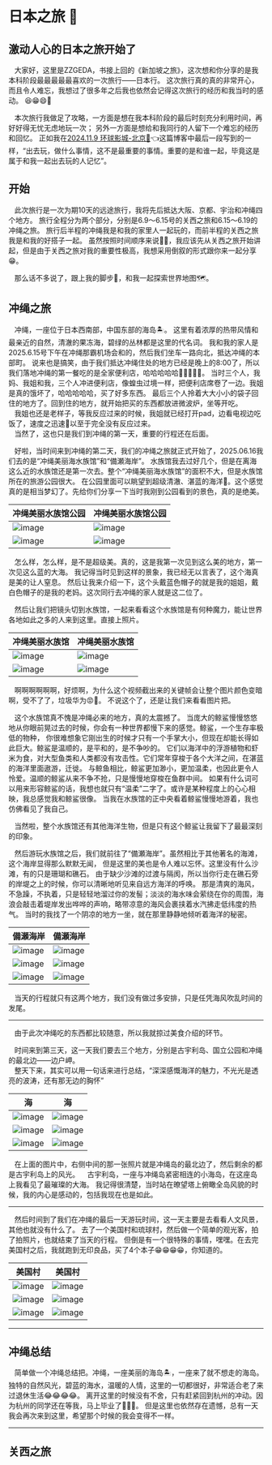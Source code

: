 # 日本之旅 🌸

## 激动人心的日本之旅开始了 

&nbsp;&nbsp; 大家好，这里是ZZGEDA，书接上回的《新加坡之旅》，这次想和你分享的是我本科阶段最最最最最喜欢的一次旅行——日本行。
这次旅行真的真的非常开心，而且令人难忘，我想过了很多年之后我也依然会记得这次旅行的经历和我当时的感动。 😆😁😄🥹  

&nbsp;&nbsp; 本次旅行我做足了攻略，一方面是想在我本科阶段的最后时刻充分利用时间，再好好得无忧无虑地玩一次；
另外一方面是想给和我同行的人留下一个难忘的经历和回忆。
正如我在[2024.11.9 环球影城-北京🎠](/2024/11/1109.md)👈这篇博客中最后一段写到的一样，“出去玩，做什么事情，这不是最重要的事情。重要的是和谁一起，毕竟这是属于和我一起出去玩的人记忆”。  


## 开始
&nbsp;&nbsp; 此次旅行是一次为期10天的远途旅行，我将先后抵达大阪、京都、宇治和冲绳四个地方。
旅行全程分为两个部分，分别是6.9～6.15号的关西之旅和6.15～6.19的冲绳之旅。
旅行后半程的冲绳我是和我的家里人一起玩的，而前半程的关西之旅我是和我的好搭子一起。
虽然按照时间顺序来说🤔🤔，我应该先从关西之旅开始讲起，但是由于关西之旅对我的重要性极高，我想采用倒叙的形式跟你来一起分享😁。  

&nbsp;&nbsp; 那么话不多说了，跟上我的脚步👣，和我一起探索世界地图🗺️。

## 冲绳之旅
&nbsp;&nbsp; 冲绳，一座位于日本西南部，中国东部的海岛🏝️。
这里有着浓厚的热带风情和最亲近的自然，清澈的果冻海，碧绿的丛林都是这里的代名词。
我和我的家人是2025.6.15号下午在冲绳那霸机场会和的，然后我们坐车一路向北，抵达冲绳的本部町。
说来也是搞笑，由于我们抵达冲绳住处的地方已经是晚上的8:00了，所以我们落地冲绳的第一餐吃的是全家便利店，哈哈哈哈哈🤣🤣🤣🤣🤣。
当时三个人，我妈、我姐和我，三个人冲进便利店，像蝗虫过境一样，把便利店席卷了一边。我姐是真的饿坏了，哈哈哈哈哈，买了好多东西。
最后三个人拎着大大小小的袋子回住的地方了。回到住的地方，就开始把买的东西都放进微波炉，坐等开吃。   
&nbsp;&nbsp; 我姐也还是老样子，等我反应过来的时候，我姐就已经打开pad，边看电视边吃饭了，速度之迅速💨以至于完全没有反应过来。  
&nbsp;&nbsp; 当然了，这也只是我们到冲绳的第一天，重要的行程还在后面。    

&nbsp;&nbsp; 好啦，当时间来到冲绳的第二天，我们的冲绳之旅就正式开始了，2025.06.16我们去的是“冲绳美丽海水族馆”和“備瀬海岸”。
水族馆我去过好几个，但是在离海这么近的水族馆还是第一次去。整个“冲绳美丽海水族馆”的面积不大，但是水族馆所在的旅游公园很大。
在公园里面可以眺望到超级清澈、湛蓝的海洋🌊。这个感觉真的是相当梦幻了。先给你们分享一下当时我刚到公园看到的景色，真的是绝美。   


| 冲绳美丽水族馆公园                                                                    | 冲绳美丽水族馆公园                                                                    |
|------------------------------------------------------------------------------|------------------------------------------------------------------------------|
| ![image](../../ZZGEDA/ggMemory/Okinawa/0b630a2158b800bfe52e2735ba89c502.jpg) | ![image](../../ZZGEDA/ggMemory/Okinawa/486a36a188909ef521a56544c0dd690d.jpg) |
| ![image](../../ZZGEDA/ggMemory/Okinawa/7e1e65667a6f503ea32b1a00f7eb76e6.jpg) | ![image](../../ZZGEDA/ggMemory/Okinawa/bd5d248ee467f143f0d343e7e59d8cbc.jpg) |

&nbsp;&nbsp; 怎么样，怎么样，是不是超级美。真的，这是我第一次见到这么美的地方，第一次见这么蓝的大海。
我记得当时见到这样的景象，我已经无以言表了，这个海真是美的让人窒息。
然后让我来介绍一下，这个头戴蓝色帽子的就是我的姐姐，戴白色帽子的是我的老妈。这次同行去冲绳的家人就是这二位了。   

&nbsp;&nbsp; 然后让我们把镜头切到水族馆，一起来看看这个水族馆是有何种魔力，能让世界各地如此之多的人来到这里。直接上照片。

| 冲绳美丽水族馆                                                                      | 冲绳美丽水族馆                                                                    |
|------------------------------------------------------------------------------|----------------------------------------------------------------------------|
| ![image](../../ZZGEDA/ggMemory/Okinawa/f1dba376834c0e4852e7f17fab3b4acb.jpg) | ![image](../../ZZGEDA/ggMemory/Okinawa/e6b1cc24140564421aeab1528fbca855.jpg) |
| ![image](../../ZZGEDA/ggMemory/Okinawa/ef59072147c5ea9014c81b5f0f3346cf.jpg) | ![image](../../ZZGEDA/ggMemory/Okinawa/d1f8bf101326f3375298c325a6182c6f.jpg) |

&nbsp;&nbsp;  啊啊啊啊啊啊，好烦啊，为什么这个视频截出来的关键帧会让整个图片颜色变暗啊，受不了了，垃圾华为😡🤬。
不说这个了，还是让我们来看看图片把。

&nbsp;&nbsp;  这个水族馆真不愧是冲绳必来的地方，真的太震撼了。
当庞大的鲸鲨慢慢悠悠地从你眼前晃过去的时候，你会有一种世界都慢下来的感觉。鲸鲨，一个生存率极低的物种，
你很难想象它刚出生的时候才只有一个手掌大小，但现在却能长得如此巨大。鲸鲨是温顺的，是平和的，是不争吵的。
它们以海洋中的浮游植物和虾米为食，对大型鱼类和人类都没有攻击性。它们常年穿梭于各个大洋之间，在湛蓝的海洋里面遨游，迁徙。 
与鲸鱼相比，鲸鲨更加渺小，更加温柔，也因此更令人怜爱。温顺的鲸鲨从来不争不抢，只是慢慢地穿梭在鱼群中间。
如果有什么词可以用来形容鲸鲨的话，我想也就只有“温柔”二字了。或许是某种程度上的心心相映，我总感觉我和鲸鲨很像。
当我在水族馆的正中央看着鲸鲨慢慢地游着，我也仿佛看见了我自己。   

&nbsp;&nbsp; 当然啦，整个水族馆还有其他海洋生物，但是只有这个鲸鲨让我留下了最最深刻的印象。 

&nbsp;&nbsp; 然后游玩水族馆之后，我们就前往了“備瀬海岸”。虽然相比于其他著名的海滩，这个海岸显得那么默默无闻，
但是这里的美也是令人难以忘怀。这里没有什么沙滩，有的只是珊瑚和礁石。
由于缺少沙滩的过渡与隔阂，所以当你行走在礁石旁的岸堤之上的时候，你可以清晰地听见来自远方海洋的呼唤。
那是清爽的海风，不急躁，不执着，只是轻轻地溜过你的发髻；淡淡的海水味会萦绕在你的周围，海浪会敲击着堤岸发出哗哗的声响，略带凉意的海风会裹挟着水汽拂走低纬度的热气。
当时的我找了一个阴凉的地方一坐，就在那里静静地倾听着海洋的秘密。   

| 備瀬海岸                                                                      | 備瀬海岸                                                                    |
|------------------------------------------------------------------------------|----------------------------------------------------------------------------|
| ![image](../../ZZGEDA/ggMemory/Okinawa/ca7adcf62fce240068ab32ffc1d388a6.jpg) | ![image](../../ZZGEDA/ggMemory/Okinawa/bae7b99a3e19943a62f37dc5331ac6a2.jpg) |
| ![image](../../ZZGEDA/ggMemory/Okinawa/dc3059461b0edd609a75bb31091ea22c.jpg) | ![image](../../ZZGEDA/ggMemory/Okinawa/d035f91e7939083f9f781031de5bc80a.jpg) |
| ![image](../../ZZGEDA/ggMemory/Okinawa/3293da779ff7eef09c50c98831a3c4cb.jpg) | ![image](../../ZZGEDA/ggMemory/Okinawa/23fc87705d82db07911d15ad826af589.jpg) |  

&nbsp;&nbsp; 当天的行程就只有这两个地方，我们没有做过多安排，只是任凭海风吹乱时间的发尾。


---- 

&nbsp;&nbsp; 由于此次冲绳吃的东西都比较随意，所以我就掠过美食介绍的环节。   

&nbsp;&nbsp; 时间来到第三天，这一天我们要去三个地方，分别是古宇利岛、国立公园和冲绳的最北边——边户岬。    
&nbsp;&nbsp; 整天下来，其实可以用一句话来进行总结，“深深感慨海洋的魅力，不光光是透亮的波涛，还有那无边的胸怀” 

| 海                                                                            | 海                                                                    |
|------------------------------------------------------------------------------|----------------------------------------------------------------------------|
| ![image](../../ZZGEDA/ggMemory/Okinawa/f18fe356785dce03deebacfbe9d21812.jpg) | ![image](../../ZZGEDA/ggMemory/Okinawa/65e0f867065a455c214c119761e056aa.jpg) |
| ![image](../../ZZGEDA/ggMemory/Okinawa/bcd4218540e366f4c296efd2bd6ecdc4.jpg) | ![image](../../ZZGEDA/ggMemory/Okinawa/363a6d603251c223c3b33e72bbc02ccb.jpg) |
| ![image](../../ZZGEDA/ggMemory/Okinawa/a3df026130fb15c74f099422b8879276.jpg) | ![image](../../ZZGEDA/ggMemory/Okinawa/90fe7b3c61e1ade034a6dcda909fa30c.jpg) |  

&nbsp;&nbsp; 在上面的图片中，右侧中间的那一张照片就是冲绳岛的最北边了，然后剩余的都是古宇利岛上的风光。
&nbsp;&nbsp; 古宇利岛，一座与冲绳岛紧密相连的小海岛，在这座岛上我看见了最璀璨的大海。
我记得很清楚，当时站在暸望塔上俯瞰全岛风貌的时候，我的内心是感动的，包括我现在也是如此。


--- 
&nbsp;&nbsp; 然后时间到了我们在冲绳的最后一天游玩时间，这一天主要是去看看人文风景，其他也就没有什么了。
去了一个美国村和琉球村，然后做一个简单的观光客，拍了拍照片，也就结束了当天的行程。
但倒是有一个很特殊的事情，嘿嘿。在去完美国村之后，我就跑到无印良品，买了4个本子😁😁😁😁，你知道的。



| 美国村                                                                          | 美国村                                                                          |
|------------------------------------------------------------------------------|------------------------------------------------------------------------------|
| ![image](../../ZZGEDA/ggMemory/Okinawa/a2d0dbea4e3c3b2d31300240a9fe9ce4.jpg) | ![image](../../ZZGEDA/ggMemory/Okinawa/65d5097cc313640fae0af98cae753a6c.jpg) |
| ![image](../../ZZGEDA/ggMemory/Okinawa/751810e18253a23211197ae8bc9fb21f.jpg) | ![image](../../ZZGEDA/ggMemory/Okinawa/ed28c5c2b536ee2191a1bdc61d97e7a9.jpg) |
| ![image](../../ZZGEDA/ggMemory/Okinawa/f3b80bef0fd75bc724a29a1ca94a47ef.jpg) | ![image](../../ZZGEDA/ggMemory/Okinawa/3f904cd9fe671977d27d773e0406207d.jpg) |  

----
## 冲绳总结
&nbsp;&nbsp; 简单做一个冲绳总结把。冲绳，一座美丽的海岛🏝️，一座来了就不想走的海岛。
独特的自然风光，碧蓝的海水，温暖的人情，这里的一切都很好，非常适合老了来过退休生活😂😂😂😂。
离开这里的时候没有不舍，只有赶紧回到杭州的冲动。因为杭州的同学还在等我，马上毕业了🥹🥲😭。
但是这里也依然存在遗憾，总有一天我会再次来到这里，希望那个时候的我会变得不一样。

---- 
## 关西之旅
&nbsp;&nbsp; 





